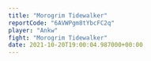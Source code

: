 ```yaml
---
title: "Morogrim Tidewalker"
reportCode: "6AVWPgm8tYbcFC2q"
player: "Ankw"
fight: "Morogrim Tidewalker"
date: 2021-10-20T19:00:04.987000+00:00
---
```

